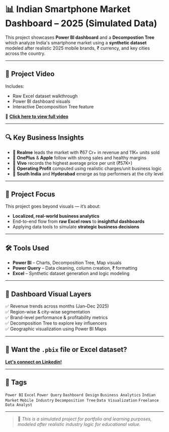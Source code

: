 # 📊 Indian Smartphone Market Dashboard – 2025 (Simulated Data)

This project showcases **Power BI dashboard** and a **Decompostion Tree** which analyze India's smartphone market using a **synthetic dataset** modeled after realistic 2025 mobile brands, ₹ currency, and key cities across the country.

---

## 🎥 Project Video
Includes:
- Raw Excel dataset walkthrough
- Power BI dashboard visuals
- Interactive Decomposition Tree feature

📌 **[Click here to view full video](https://www.linkedin.com/feed/update/urn:li:activity:7339870634522406912/)**

---

## 🔍 Key Business Insights

- 🔹 **Realme** leads the market with ₹67 Cr+ in revenue and 11K+ units sold  
- 🔹 **OnePlus** & **Apple** follow with strong sales and healthy margins  
- 🔹 **Vivo** records the highest average price per unit (₹57K+)  
- 🔹 **Operating Profit** computed using realistic charges/unit business logic  
- 🔹 **South India** and **Hyderabad** emerge as top performers at the city level

---

## 🧠 Project Focus

This project goes beyond visuals — it’s about:
- **Localized, real-world business analytics**
- End-to-end flow from **raw Excel rows** to **insightful dashboards**
- Applying data tools to simulate **strategic business decisions**

---

## 🛠️ Tools Used

- **Power BI** – Charts, Decomposition Tree, Map visuals  
- **Power Query** – Data cleaning, column creation, ₹ formatting  
- **Excel** – Synthetic dataset generation and logic modeling

---

## 📁 Dashboard Visual Layers

✅ Revenue trends across months (Jan–Dec 2025)  
✅ Region-wise & city-wise segmentation  
✅ Brand-level performance & profitability metrics  
✅ Decomposition Tree to explore key influencers  
✅ Geographic visualization using Power BI Maps

---

## 📩 Want the `.pbix` file or Excel dataset?

**[Let's connect on Linkedin!](https://www.linkedin.com/in/rachit-shukla-895559152/)**

---

## 🔖 Tags

`Power BI` `Excel` `Power Query` `Dashboard Design` `Business Analytics` `Indian Market` `Mobile Industry` `Decomposition Tree` `Data Visualization` `Freelance Data Analyst`

---

> 📌 *This is a simulated project for portfolio and learning purposes, modeled after realistic industry logic for educational value.*
